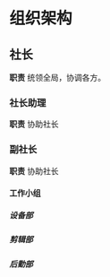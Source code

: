 # 组织架构

## 社长

**职责** 统领全局，协调各方。

### 社长助理

**职责** 协助社长

### 副社长

**职责** 协助社长

#### 工作小组

##### 设备部

##### 剪辑部

##### 后勤部